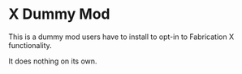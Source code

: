 # X Dummy Mod

This is a dummy mod users have to install to opt-in to Fabrication X functionality.

It does nothing on its own.
